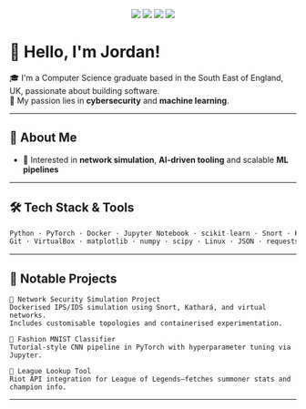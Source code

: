 <!-- Banner (optional) -->
<p align="center">
  <img src="https://img.shields.io/badge/Python-3776AB?style=for-the-badge&logo=python&logoColor=white"/>
  <img src="https://img.shields.io/badge/Docker-2496ED?style=for-the-badge&logo=docker&logoColor=white"/>
  <img src="https://img.shields.io/badge/PyTorch-EE4C2C?style=for-the-badge&logo=pytorch&logoColor=white"/>
  <img src="https://img.shields.io/badge/Jupyter-F37626?style=for-the-badge&logo=jupyter&logoColor=white"/>
</p>

# 👋 Hello, I'm Jordan!

🎓 I'm a Computer Science graduate based in the South East of England, UK, passionate about building software.  
🔐 My passion lies in **cybersecurity** and **machine learning**.

---

## 💼 About Me
- 🧠 Interested in **network simulation**, **AI-driven tooling** and scalable **ML pipelines**
<!-- - 🌱 Currently learning: Azure, Terraform, and container orchestration -->

---

## 🛠️ Tech Stack & Tools

```python
Python · PyTorch · Docker · Jupyter Notebook · scikit-learn · Snort · Kathará
Git · VirtualBox · matplotlib · numpy · scipy · Linux · JSON · requests
```

---

## 📌 Notable Projects

    🔐 Network Security Simulation Project
    Dockerised IPS/IDS simulation using Snort, Kathará, and virtual networks.
    Includes customisable topologies and containerised experimentation.

    👚 Fashion MNIST Classifier
    Tutorial-style CNN pipeline in PyTorch with hyperparameter tuning via Jupyter.

    🔎 League Lookup Tool
    Riot API integration for League of Legends—fetches summoner stats and champion info.

<!-- ---

## 📈 GitHub Stats
 <p align="center"> <img src="https://github-readme-stats.vercel.app/api?username=Mr-Seye&show_icons=true&theme=default" height="160"/> <img src="https://github-readme-stats.vercel.app/api/top-langs/?username=Mr-Seye&layout=compact&theme=default" height="160"/> </p> -->

---

